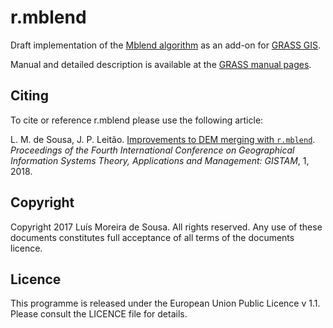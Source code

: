 r.mblend
==========

Draft implementation of the [Mblend algorithm](http://www.sciencedirect.com/science/article/pii/S0098300416300012) as an add-on for [GRASS GIS](https://grass.osgeo.org/).

Manual and detailed description is available at the [GRASS manual pages](https://grass.osgeo.org/grass8/manuals/addons/r.mblend.html).

Citing
-------

To cite or reference r.mblend please use the following article:

L. M. de Sousa, J. P. Leitão. [Improvements to DEM merging with `r.mblend`](http://www.scitepress.org/DigitalLibrary/Link.aspx?doi=10.5220/0006672500420049). *Proceedings of the Fourth International Conference on Geographical Information Systems Theory, Applications and Management: GISTAM*, 1, 2018.

Copyright
--------------------------------------------------------------------------------

Copyright 2017 Luís Moreira de Sousa. All rights reserved.
Any use of these documents constitutes full acceptance of all terms of the
documents licence.


Licence
-------

This programme is released under the European Union Public Licence v 1.1.
Please consult the LICENCE file for details.
